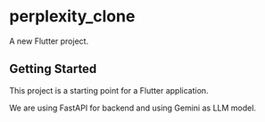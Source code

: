 # perplexity_clone

A new Flutter project.

## Getting Started

This project is a starting point for a Flutter application.

We are using FastAPI for backend and using Gemini as LLM model.
